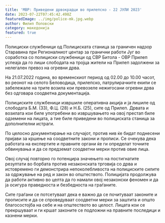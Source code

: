 ```yaml
---
title: 'МВР: Приведени дрвокрадци во прилепско - 22 ЈУЛИ 2023'
date: 2023-07-22T07:45:42.498Z
featuredImage: ../img/police-mk.jpg.webp
author: Филип Поповски
category: македонија
featured: true
---
```

Полициски службеници од Полициската станица за граничен надзор Старавина при Регионалниот центар за гранични работи Југ во соработка со полициски службеници од СВР Битола - ОВР Прилеп успеаја да го лиши слободата на тројца жители на Прилеп задолжени за нелегален превоз на огревни дрва.

На 21.07.2022 година, во временскиот период од 02.00 до 10.00 часот, во реонот на селото Беловодица, прилепско, патрулирачките екипи се забележале на трите возила кои превозеле нежигосани огревни дрва без одговара соодветна документација.

Полициските службеници извршиле оперативна акција и ја лишиле од слободата Б.М. (33), Ф.Ц. (28) и Н.Б. (25), сите од Прилеп. Дрвата и возилата кои биле употребени во извршувањето на овој престап биле одземени на лицата, а тие биле приведени во полициската станица за дополнителни истраги.

По целосно документирање на случајот, против нив ќе бидат поднесени пријави за кршење на соодветните закони и прописи. Се очекува дека работата на експертите и правните органи ќе ги определат точните обвинувања и да се предземат соодветни мерки против овие лица.

Овој случај повторно го потенцира значењето на постигнатите резултати во борбата против незаконската трговија со дрва и истовремено ги демонстрира непоколебливоста на полициските силите за одржување на ред и закон во општеството. Полицијата продолжува да работи активно во целта да го намали овој незаконски феномен и да ја осигура праведноста и безбедноста на граѓаните.

Сите граѓани се потсетуваат дека е важно да се почитуваат законите и прописите и да се спроведуваат соодветни мерки за заштита и општо благосостојба на себе и на општеството во целост. Лицата кои се прекршуваат и ги кршат законите се подложни на правните последици и казнени мерки.
